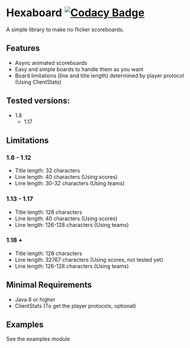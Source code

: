 # Hexaboard [![Codacy Badge](https://api.codacy.com/project/badge/Grade/d911e9f8f5e845549efb2c713208058a)](https://app.codacy.com/gh/Hexaway/Hexaboard?utm_source=github.com&utm_medium=referral&utm_content=Hexaway/Hexaboard&utm_campaign=Badge_Grade_Settings)

A simple library to make no flicker scoreboards.

## Features
  - Async animated scoreboards
  - Easy and simple boards to handle them as you want
  - Board limitations (line and title length) determined by player protocol (Using ClientStats)
## Tested versions:
- 1.8
  - 1.17
## Limitations
### 1.8 - 1.12
  - Title length: 32 characters
  - Line length: 40 characters (Using scores)
  - Line length: 30-32 characters (Using teams)
### 1.13 - 1.17
  - Title length: 128 characters
  - Line length: 40 characters (Using scores)
  - Line length: 126-128 characters (Using teams)
### 1.18 +
  - Title length: 128 characters
  - Line length: 32767 characters (Using scores, not tested yet)
  - Line length: 126-128 characters (Using teams)
## Minimal Requirements
  - Java 8 or higher
  - ClientStats (To get the player protocols, optional)
## Examples 
See the examples module 
